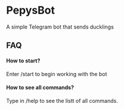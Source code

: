 # PepysBot
 A simple Telegram bot that sends ducklings

## FAQ

#### How to start?
Enter /start to begin working with the bot

#### How to see all commands?
Type in /help to see the listt of all commands.
